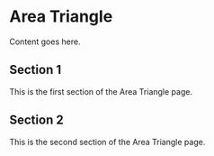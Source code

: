 # Area Triangle

Content goes here.

## Section 1

This is the first section of the Area Triangle page.

## Section 2

This is the second section of the Area Triangle page.

